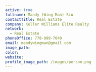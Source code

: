 ```yaml
---
active: true
fullname: Mandy (Wing Man) Siu
contactTitle: Real Estate
company: Keller Williams Elite Realty
network:
  - Real Estate
phoneOffice: 778-999-7040
email: mandywingman@gmail.com
image_path:
color:
website:
profile_image_path: /images/person.png
---
```



